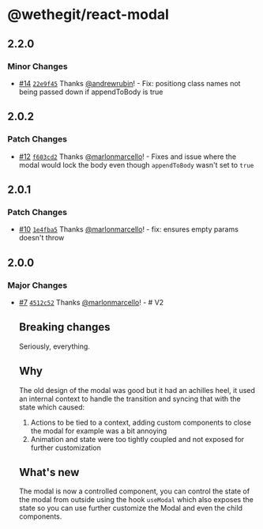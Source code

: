 # @wethegit/react-modal

## 2.2.0

### Minor Changes

- [#14](https://github.com/wethegit/react-modal/pull/14) [`22e9f45`](https://github.com/wethegit/react-modal/commit/22e9f45aa77042fc7acaf006f0d4efbdf99c03c7) Thanks [@andrewrubin](https://github.com/andrewrubin)! - Fix: positiong class names not being passed down if appendToBody is true

## 2.0.2

### Patch Changes

- [#12](https://github.com/wethegit/react-modal/pull/12) [`f603cd2`](https://github.com/wethegit/react-modal/commit/f603cd290c5932b8ae67a8c12b2b69fab8653754) Thanks [@marlonmarcello](https://github.com/marlonmarcello)! - Fixes and issue where the modal would lock the body even though `appendToBody` wasn't set to `true`

## 2.0.1

### Patch Changes

- [#10](https://github.com/wethegit/react-modal/pull/10) [`1e4fba5`](https://github.com/wethegit/react-modal/commit/1e4fba52e05da8dc2f046a4e58ce99633bfb8070) Thanks [@marlonmarcello](https://github.com/marlonmarcello)! - fix: ensures empty params doesn't throw

## 2.0.0

### Major Changes

- [#7](https://github.com/wethegit/react-modal/pull/7) [`4512c52`](https://github.com/wethegit/react-modal/commit/4512c52e7c2baca133fa03e33762639a04b46938) Thanks [@marlonmarcello](https://github.com/marlonmarcello)! - # V2

  ## Breaking changes

  Seriously, everything.

  ## Why

  The old design of the modal was good but it had an achilles heel, it used an internal context to handle the transition and syncing that with the state which caused:

  1. Actions to be tied to a context, adding custom components to close the modal for example was a bit annoying
  2. Animation and state were too tightly coupled and not exposed for further customization

  ## What's new

  The modal is now a controlled component, you can control the state of the modal from outside using the hook `useModal` which also exposes the state so you can use further customize the Modal and even the child components.
